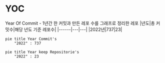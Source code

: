 # YOC
Year Of Commit - 1년간 한 커밋과 만든 레포 수를 그래프로 정리한 레포
|년도|총 커밋수|해당 년도 기준 레포수|
|------|---|---|
|2022년|737|23|

```mermaid
pie title Year Commit's
    "2022" : 737
```
```mermaid
pie title Year keep Repositorie's
    "2022" : 23
```
